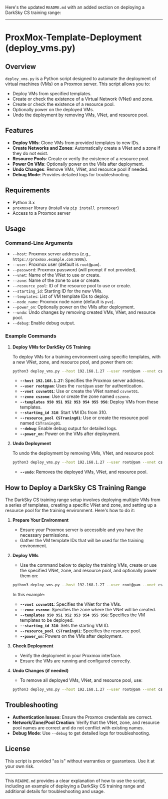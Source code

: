 Here's the updated `README.md` with an added section on deploying a DarkSky CS training range:

---

# ProxMox-Template-Deployment (deploy_vms.py)

## Overview

`deploy_vms.py` is a Python script designed to automate the deployment of virtual machines (VMs) on a Proxmox server. This script allows you to:

- Deploy VMs from specified templates.
- Create or check the existence of a Virtual Network (VNet) and zone.
- Create or check the existence of a resource pool.
- Optionally power on the deployed VMs.
- Undo the deployment by removing VMs, VNet, and resource pool.

## Features

- **Deploy VMs**: Clone VMs from provided templates to new IDs.
- **Create Networks and Zones**: Automatically create a VNet and a zone if they do not exist.
- **Resource Pools**: Create or verify the existence of a resource pool.
- **Power On VMs**: Optionally power on the VMs after deployment.
- **Undo Changes**: Remove VMs, VNet, and resource pool if needed.
- **Debug Mode**: Provides detailed logs for troubleshooting.

## Requirements

- Python 3.x
- `proxmoxer` library (install via `pip install proxmoxer`)
- Access to a Proxmox server

## Usage

### Command-Line Arguments

- `--host`: Proxmox server address (e.g., `https://proxmox.example.com:8006`).
- `--user`: Proxmox user (default is `root@pam`).
- `--password`: Proxmox password (will prompt if not provided).
- `--vnet`: Name of the VNet to use or create.
- `--zone`: Name of the zone to use or create.
- `--resource_pool`: ID of the resource pool to use or create.
- `--starting_id`: Starting ID for the new VMs.
- `--templates`: List of VM template IDs to deploy.
- `--node_name`: Proxmox node name (default is `pve`).
- `--power_on`: Optionally power on the VMs after deployment.
- `--undo`: Undo changes by removing created VMs, VNet, and resource pool.
- `--debug`: Enable debug output.

### Example Commands

1. **Deploy VMs for DarkSky CS Training**

   To deploy VMs for a training environment using specific templates, with a new VNet, zone, and resource pool, and power them on:

   ```sh
   python3 deploy_vms.py --host 192.168.1.27 --user root@pam --vnet csvnet01 --zone cszone --templates 950 951 952 953 954 955 956 --starting_id 310 --resource_pool CSTraning01 --debug --power_on
   ```

   - **`--host 192.168.1.27`**: Specifies the Proxmox server address.
   - **`--user root@pam`**: Uses the `root@pam` user for authentication.
   - **`--vnet csvnet01`**: Use or create the VNet named `csvnet01`.
   - **`--zone cszone`**: Use or create the zone named `cszone`.
   - **`--templates 950 951 952 953 954 955 956`**: Deploy VMs from these templates.
   - **`--starting_id 310`**: Start VM IDs from 310.
   - **`--resource_pool CSTraning01`**: Use or create the resource pool named `CSTraning01`.
   - **`--debug`**: Enable debug output for detailed logs.
   - **`--power_on`**: Power on the VMs after deployment.

2. **Undo Deployment**

   To undo the deployment by removing VMs, VNet, and resource pool:

   ```sh
   python3 deploy_vms.py --host 192.168.1.27 --user root@pam --vnet csvnet01 --zone cszone --resource_pool CSTraning01 --starting_id 310 --templates 950 951 952 953 954 955 956 --undo
   ```

   - **`--undo`**: Removes the deployed VMs, VNet, and resource pool.

## How to Deploy a DarkSky CS Training Range

The DarkSky CS training range setup involves deploying multiple VMs from a series of templates, creating a specific VNet and zone, and setting up a resource pool for the training environment. Here's how to do it:

1. **Prepare Your Environment**
   - Ensure your Proxmox server is accessible and you have the necessary permissions.
   - Gather the VM template IDs that will be used for the training environment.

2. **Deploy VMs**
   - Use the command below to deploy the training VMs, create or use the specified VNet, zone, and resource pool, and optionally power them on:

   ```sh
   python3 deploy_vms.py --host 192.168.1.27 --user root@pam --vnet csvnet01 --zone cszone --templates 950 951 952 953 954 955 956 --starting_id 310 --resource_pool CSTraning01 --debug --power_on
   ```

   In this example:
   - **`--vnet csvnet01`**: Specifies the VNet for the VMs.
   - **`--zone cszone`**: Specifies the zone where the VNet will be created.
   - **`--templates 950 951 952 953 954 955 956`**: Specifies the VM templates to be deployed.
   - **`--starting_id 310`**: Sets the starting VM ID.
   - **`--resource_pool CSTraning01`**: Specifies the resource pool.
   - **`--power_on`**: Powers on the VMs after deployment.

3. **Check Deployment**
   - Verify the deployment in your Proxmox interface.
   - Ensure the VMs are running and configured correctly.

4. **Undo Changes (if needed)**
   - To remove all deployed VMs, VNet, and resource pool, use:

   ```sh
   python3 deploy_vms.py --host 192.168.1.27 --user root@pam --vnet csvnet01 --zone cszone --resource_pool CSTraning01 --starting_id 310 --templates 950 951 952 953 954 955 956 --undo
   ```

## Troubleshooting

- **Authentication Issues**: Ensure the Proxmox credentials are correct.
- **Network/Zone/Pool Creation**: Verify that the VNet, zone, and resource pool names are correct and do not conflict with existing names.
- **Debug Mode**: Use `--debug` to get detailed logs for troubleshooting.

## License

This script is provided "as is" without warranties or guarantees. Use it at your own risk.

---

This `README.md` provides a clear explanation of how to use the script, including an example of deploying a DarkSky CS training range and additional details for troubleshooting and usage.
